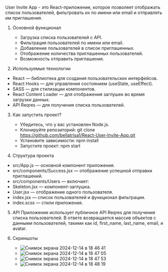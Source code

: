 User Invite App - это React-приложение, которое позволяет отображать список пользователей, фильтровать их по имени или email и отправлять им приглашения.

1. Основной функционал
   - Загрузка списка пользователей с API.
   - Фильтрация пользователей по имени или email.
   - Добавление пользователей в список приглашенных.
   - Отображение количества приглашенных пользователей.
   - Возможность отправить приглашения.

2. Используемые технологии
  - React — библиотека для создания пользовательских интерфейсов.
  - React Hooks — для управления состоянием (useState, useEffect).
  - SASS — для стилизации компонентов.
  - React Content Loader — для отображения заглушек во время загрузки данных.
  - API Reqres — для получения списка пользователей.

3. Как запустить проект?
   - Убедитесь, что у вас установлен Node.js.
   - Клонируйте репозиторий: git clone https://github.com/bellatrisa1/React-User-Invite-App.git
   - Установите зависимости: npm install
   - Запустите проект: npm start
  
4. Структура проекта
  - src/App.js — основной компонент приложения.
  - src/components/Success.jsx — отображение успешной отправки приглашений.
  - src/components/Users — включает:
  - Skeleton.jsx — компонент-заглушка.
  - User.jsx — отображение одного пользователя.
  - index.jsx — список пользователей и функционал фильтрации.
  - index.scss — стили приложения.

5. API
Приложение использует публичное API Reqres для получения списка пользователей. В ответе возвращается массив объектов с данными пользователей, такими как id, first_name, last_name, email, и avatar.

6. Скриншоты
   - ![Снимок экрана 2024-12-14 в 18 46 41](https://github.com/user-attachments/assets/f155eccf-792f-472f-87b4-27fe3cae5278)
   - ![Снимок экрана 2024-12-14 в 18 47 05](https://github.com/user-attachments/assets/caa1b0cd-0011-4fb9-a696-d323ce6fcf2f)
   - ![Снимок экрана 2024-12-14 в 18 47 53](https://github.com/user-attachments/assets/603155e3-4653-4cd1-a97a-b66cdc930682)
   - ![Снимок экрана 2024-12-14 в 18 48 19](https://github.com/user-attachments/assets/926ca2a9-0cc2-40af-8616-50e0388e20b4)
